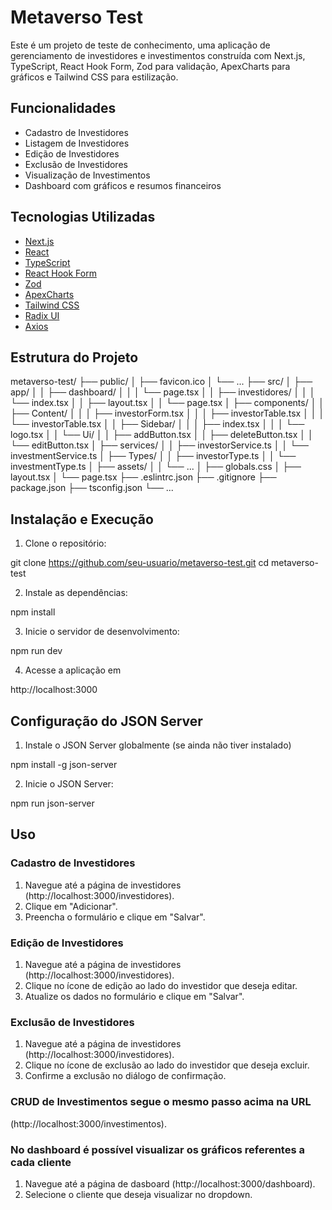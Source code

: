 # Metaverso Test

Este é um projeto de teste de conhecimento, uma aplicação de gerenciamento de investidores e investimentos construída com Next.js, TypeScript, React Hook Form, Zod para validação, ApexCharts para gráficos e Tailwind CSS para estilização.

## Funcionalidades

- Cadastro de Investidores
- Listagem de Investidores
- Edição de Investidores
- Exclusão de Investidores
- Visualização de Investimentos
- Dashboard com gráficos e resumos financeiros

## Tecnologias Utilizadas

- [Next.js](https://nextjs.org/)
- [React](https://reactjs.org/)
- [TypeScript](https://www.typescriptlang.org/)
- [React Hook Form](https://react-hook-form.com/)
- [Zod](https://zod.dev/)
- [ApexCharts](https://apexcharts.com/)
- [Tailwind CSS](https://tailwindcss.com/)
- [Radix UI](https://www.radix-ui.com/)
- [Axios](https://axios-http.com/)

## Estrutura do Projeto

metaverso-test/
├── public/
│ ├── favicon.ico
│ └── ...
├── src/
│ ├── app/
│ │ ├── dashboard/
│ │ │ └── page.tsx
│ │ ├── investidores/
│ │ │ └── index.tsx
│ │ ├── layout.tsx
│ │ └── page.tsx
│ ├── components/
│ │ ├── Content/
│ │ │ ├── investorForm.tsx
│ │ │ ├── investorTable.tsx
│ │ │ └── investorTable.tsx
│ │ ├── Sidebar/
│ │ │ ├── index.tsx
│ │ │ └── logo.tsx
│ │ └── Ui/
│ │ ├── addButton.tsx
│ │ ├── deleteButton.tsx
│ │ └── editButton.tsx
│ ├── services/
│ │ ├── investorService.ts
│ │ └── investmentService.ts
│ ├── Types/
│ │ ├── investorType.ts
│ │ └── investmentType.ts
│ ├── assets/
│ │ └── ...
│ ├── globals.css
│ ├── layout.tsx
│ └── page.tsx
├── .eslintrc.json
├── .gitignore
├── package.json
├── tsconfig.json
└── ...

## Instalação e Execução

1. Clone o repositório:

git clone https://github.com/seu-usuario/metaverso-test.git
cd metaverso-test

2. Instale as dependências:

npm install

3. Inicie o servidor de desenvolvimento:

npm run dev

4. Acesse a aplicação em

http://localhost:3000

## Configuração do JSON Server

1. Instale o JSON Server globalmente (se ainda não tiver instalado)

npm install -g json-server

2. Inicie o JSON Server:

npm run json-server

## Uso

### Cadastro de Investidores

1. Navegue até a página de investidores (http://localhost:3000/investidores).
2. Clique em "Adicionar".
3. Preencha o formulário e clique em "Salvar".

### Edição de Investidores

1. Navegue até a página de investidores (http://localhost:3000/investidores).
2. Clique no ícone de edição ao lado do investidor que deseja editar.
3. Atualize os dados no formulário e clique em "Salvar".

### Exclusão de Investidores

1. Navegue até a página de investidores (http://localhost:3000/investidores).
2. Clique no ícone de exclusão ao lado do investidor que deseja excluir.
3. Confirme a exclusão no diálogo de confirmação.

### CRUD de Investimentos segue o mesmo passo acima na URL

(http://localhost:3000/investimentos).

### No dashboard é possível visualizar os gráficos referentes a cada cliente

1. Navegue até a página de dasboard (http://localhost:3000/dashboard).
2. Selecione o cliente que deseja visualizar no dropdown.
